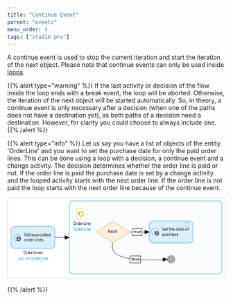 ```yaml
---
title: "Continue Event"
parent: "events"
menu_order: 4
tags: ["studio pro"]
---
```


A continue event is used to stop the current iteration and start the iteration of the next object. Please note that continue events can only be used inside [loops](loop).

{{% alert type="warning" %}}
If the last activity or decision of the flow inside the loop ends with a break event, the loop will be aborted. Otherwise, the iteration of the next object will be started automatically. So, in theory, a continue event is only necessary after a decision (when one of the paths does not have a destination yet), as both paths of a decision need a destination. However, for clarity you could choose to always include one.
{{% /alert %}}

{{% alert type="info" %}}
Let us say you have a list of objects of the entity 'OrderLine' and you want to set the purchase date for only the paid order lines. This can be done using a loop with a decision, a continue event and a change activity. The decision determines whether the order line is paid or not. If the order line is paid the purchase date is set by a change activity and the looped activity starts with the next order line. If the order line is not paid the loop starts with the next order line because of the continue event.

![](attachments/819203/917941.png)

{{% /alert %}}
